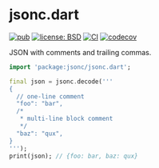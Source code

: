 # jsonc.dart

[![pub](https://img.shields.io/pub/v/jsonc.svg)](https://pub.dev/packages/jsonc)
[![license: BSD](https://img.shields.io/badge/license-BSD-yellow.svg)](https://opensource.org/licenses/BSD-3-Clause)
[![CI](https://github.com/ubuntu-flutter-community/jsonc.dart/actions/workflows/ci.yaml/badge.svg)](https://github.com/ubuntu-flutter-community/jsonc.dart/actions/workflows/ci.yaml)
[![codecov](https://codecov.io/gh/ubuntu-flutter-community/jsonc.dart/branch/main/graph/badge.svg)](https://codecov.io/gh/ubuntu-flutter-community/jsonc.dart)

JSON with comments and trailing commas.

```dart
import 'package:jsonc/jsonc.dart';
```

```dart
final json = jsonc.decode('''
{
  // one-line comment
  "foo": "bar",
  /*
   * multi-line block comment
   */
  "baz": "qux",
}
''');
print(json); // {foo: bar, baz: qux}
```
